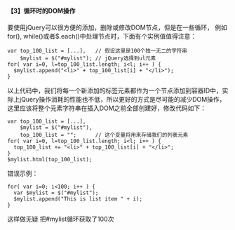 #### 【3】循环时的DOM操作

要使用jQuery可以很方便的添加，删除或修改DOM节点，但是在一些循环，
例如for(), while()或者$.each()中处理节点时，下面有个实例值值得注意：

    var top_100_list = [...],   // 假设这里是100个独一无二的字符串
        $mylist = $("#mylist"); // jQuery选择到ul元素
    for( var i=0, l=top_100_list.length; i<l; i++ ) {
      $mylist.append("<li>" + top_100_list[i] + "</li>");
    }

以上代码中，我们将每一个新添加的标签元素都作为一个节点添加到容器ID中，实际上jQuery操作消耗的性能也不低，所以更好的方式是尽可能的减少DOM操作，这里应该将整个元素字符串在插入DOM之前全部创建好，修改代码如下：

    var top_100_list = [...], 
        $mylist = $("#mylist"),
        top_100_list = "";      // 这个变量将用来存储我们的列表元素
    for( var i=0, l=top_100_list.length; i<l; i++ ) {
      top_100_list += "<li>" + top_100_list[i] + "</li>";
    }
    $mylist.html(top_100_list);

错误示例：
    
    for( var i=0; i<100; i++ ) {
      var $mylist = $("#mylist");
      $mylist.append("This is list item " + i);
    } 

这样做无疑 把#mylist循环获取了100次